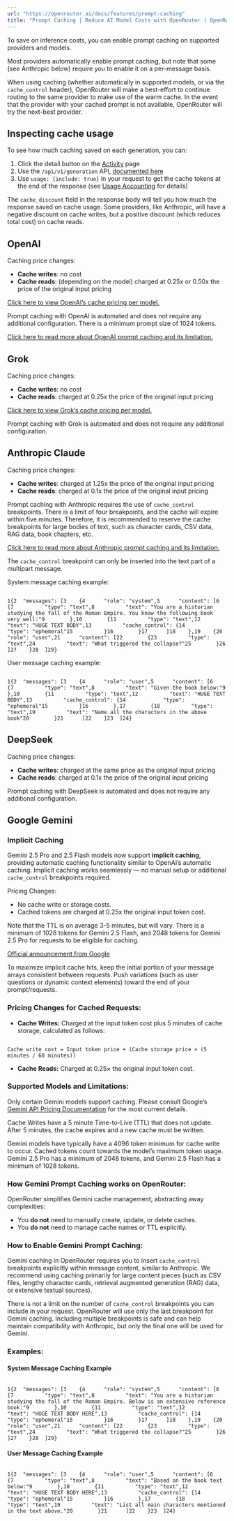 ```yaml
---
url: "https://openrouter.ai/docs/features/prompt-caching"
title: "Prompt Caching | Reduce AI Model Costs with OpenRouter | OpenRouter | Documentation"
---
```


To save on inference costs, you can enable prompt caching on supported providers and models.

Most providers automatically enable prompt caching, but note that some (see Anthropic below) require you to enable it on a per-message basis.

When using caching (whether automatically in supported models, or via the `cache_control` header), OpenRouter will make a best-effort to continue routing to the same provider to make use of the warm cache. In the event that the provider with your cached prompt is not available, OpenRouter will try the next-best provider.

## Inspecting cache usage

To see how much caching saved on each generation, you can:

1. Click the detail button on the [Activity](https://openrouter.ai/activity) page
2. Use the `/api/v1/generation` API, [documented here](https://openrouter.ai/docs/api-reference/overview#querying-cost-and-stats)
3. Use `usage: {include: true}` in your request to get the cache tokens at the end of the response (see [Usage Accounting](https://openrouter.ai/docs/use-cases/usage-accounting) for details)

The `cache_discount` field in the response body will tell you how much the response saved on cache usage. Some providers, like Anthropic, will have a negative discount on cache writes, but a positive discount (which reduces total cost) on cache reads.

## OpenAI

Caching price changes:

- **Cache writes**: no cost
- **Cache reads**: (depending on the model) charged at 0.25x or 0.50x the price of the original input pricing

[Click here to view OpenAI’s cache pricing per model.](https://platform.openai.com/docs/pricing)

Prompt caching with OpenAI is automated and does not require any additional configuration. There is a minimum prompt size of 1024 tokens.

[Click here to read more about OpenAI prompt caching and its limitation.](https://platform.openai.com/docs/guides/prompt-caching)

## Grok

Caching price changes:

- **Cache writes**: no cost
- **Cache reads**: charged at 0.25x the price of the original input pricing

[Click here to view Grok’s cache pricing per model.](https://docs.x.ai/docs/models#models-and-pricing)

Prompt caching with Grok is automated and does not require any additional configuration.

## Anthropic Claude

Caching price changes:

- **Cache writes**: charged at 1.25x the price of the original input pricing
- **Cache reads**: charged at 0.1x the price of the original input pricing

Prompt caching with Anthropic requires the use of `cache_control` breakpoints. There is a limit of four breakpoints, and the cache will expire within five minutes. Therefore, it is recommended to reserve the cache breakpoints for large bodies of text, such as character cards, CSV data, RAG data, book chapters, etc.

[Click here to read more about Anthropic prompt caching and its limitation.](https://docs.anthropic.com/en/docs/build-with-claude/prompt-caching)

The `cache_control` breakpoint can only be inserted into the text part of a multipart message.

System message caching example:

```code-block text-sm

1{2  "messages": [3    {4      "role": "system",5      "content": [6        {7          "type": "text",8          "text": "You are a historian studying the fall of the Roman Empire. You know the following book very well:"9        },10        {11          "type": "text",12          "text": "HUGE TEXT BODY",13          "cache_control": {14            "type": "ephemeral"15          }16        }17      ]18    },19    {20      "role": "user",21      "content": [22        {23          "type": "text",24          "text": "What triggered the collapse?"25        }26      ]27    }28  ]29}

```

User message caching example:

```code-block text-sm

1{2  "messages": [3    {4      "role": "user",5      "content": [6        {7          "type": "text",8          "text": "Given the book below:"9        },10        {11          "type": "text",12          "text": "HUGE TEXT BODY",13          "cache_control": {14            "type": "ephemeral"15          }16        },17        {18          "type": "text",19          "text": "Name all the characters in the above book"20        }21      ]22    }23  ]24}

```

## DeepSeek

Caching price changes:

- **Cache writes**: charged at the same price as the original input pricing
- **Cache reads**: charged at 0.1x the price of the original input pricing

Prompt caching with DeepSeek is automated and does not require any additional configuration.

## Google Gemini

### Implicit Caching

Gemini 2.5 Pro and 2.5 Flash models now support **implicit caching**, providing automatic caching functionality similar to OpenAI’s automatic caching. Implicit caching works seamlessly — no manual setup or additional `cache_control` breakpoints required.

Pricing Changes:

- No cache write or storage costs.
- Cached tokens are charged at 0.25x the original input token cost.

Note that the TTL is on average 3-5 minutes, but will vary. There is a minimum of 1028 tokens for Gemini 2.5 Flash, and 2048 tokens for Gemini 2.5 Pro for requests to be eligible for caching.

[Official announcement from Google](https://developers.googleblog.com/en/gemini-2-5-models-now-support-implicit-caching/)

To maximize implicit cache hits, keep the initial portion of your message
arrays consistent between requests. Push variations (such as user questions or
dynamic context elements) toward the end of your prompt/requests.

### Pricing Changes for Cached Requests:

- **Cache Writes:** Charged at the input token cost plus 5 minutes of cache storage, calculated as follows:

```code-block text-sm

Cache write cost = Input token price + (Cache storage price × (5 minutes / 60 minutes))
```

- **Cache Reads:** Charged at 0.25× the original input token cost.

### Supported Models and Limitations:

Only certain Gemini models support caching. Please consult Google’s [Gemini API Pricing Documentation](https://ai.google.dev/gemini-api/docs/pricing) for the most current details.

Cache Writes have a 5 minute Time-to-Live (TTL) that does not update. After 5 minutes, the cache expires and a new cache must be written.

Gemini models have typically have a 4096 token minimum for cache write to occur. Cached tokens count towards the model’s maximum token usage. Gemini 2.5 Pro has a minimum of 2048 tokens, and Gemini 2.5 Flash has a minimum of 1028 tokens.

### How Gemini Prompt Caching works on OpenRouter:

OpenRouter simplifies Gemini cache management, abstracting away complexities:

- You **do not** need to manually create, update, or delete caches.
- You **do not** need to manage cache names or TTL explicitly.

### How to Enable Gemini Prompt Caching:

Gemini caching in OpenRouter requires you to insert `cache_control` breakpoints explicitly within message content, similar to Anthropic. We recommend using caching primarily for large content pieces (such as CSV files, lengthy character cards, retrieval augmented generation (RAG) data, or extensive textual sources).

There is not a limit on the number of `cache_control` breakpoints you can
include in your request. OpenRouter will use only the last breakpoint for
Gemini caching. Including multiple breakpoints is safe and can help maintain
compatibility with Anthropic, but only the final one will be used for Gemini.

### Examples:

#### System Message Caching Example

```code-block text-sm

1{2  "messages": [3    {4      "role": "system",5      "content": [6        {7          "type": "text",8          "text": "You are a historian studying the fall of the Roman Empire. Below is an extensive reference book:"9        },10        {11          "type": "text",12          "text": "HUGE TEXT BODY HERE",13          "cache_control": {14            "type": "ephemeral"15          }16        }17      ]18    },19    {20      "role": "user",21      "content": [22        {23          "type": "text",24          "text": "What triggered the collapse?"25        }26      ]27    }28  ]29}

```

#### User Message Caching Example

```code-block text-sm

1{2  "messages": [3    {4      "role": "user",5      "content": [6        {7          "type": "text",8          "text": "Based on the book text below:"9        },10        {11          "type": "text",12          "text": "HUGE TEXT BODY HERE",13          "cache_control": {14            "type": "ephemeral"15          }16        },17        {18          "type": "text",19          "text": "List all main characters mentioned in the text above."20        }21      ]22    }23  ]24}

```